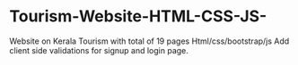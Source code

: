 # Tourism-Website-HTML-CSS-JS-
Website on Kerala Tourism with total of 19 pages Html/css/bootstrap/js Add client side validations for signup and login page.

